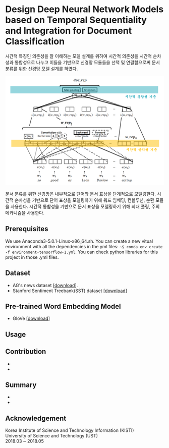 # Design Deep Neural Network Models based on Temporal Sequentiality and Integration for Document Classification

시간적 특징인 의존성을 잘 이해하는 모델 설계를 위하여 시간적 의존성을 시간적 순차성과 통합성으로 나누고 이들을 기반으로 신경망 모듈들을 선택 및 연결함으로써 문서 분류를 위한 신경망 모델 설계를 하였다. 

![](/assets/model.PNG)

문서 분류를 위한 신경망은 내부적으로 단어와 문서 표상을 단계적으로 모델링한다. 시간적 순차성을 기반으로 단어 표상을 모델링하기 위해 워드 임베딩, 컨볼루션, 순환 모듈을 사용한다. 시간적 통합성을 기반으로 문서 표상을 모델링하기 위해 최대 풀링, 주의 메카니즘을 사용한다. 


## Prerequisites 
We use Anaconda3-5.0.1-Linux-x86_64.sh. You can create a new vitual environment with all the dependencies in the yml files: 
`~$ conda env create -f environment-tensorflow-1.yml`. You can check python libraries for this project in those .yml files.

## Dataset
* AG's news dataset [[download](https://drive.google.com/open?id=1XbrUZk3_PFVEp7zkZVrNgnRRlXKgNWt3)]. 
* Stanford Sentiment Treebank(SST) dataset [[download](https://drive.google.com/open?id=1_trnJGAc3GWcdR69trBxGbWkKFFVZSkx)]

## Pre-trained Word Embedding Model
* GloVe [[download](https://nlp.stanford.edu/projects/glove/)]


## Usage


## Contribution
* 
* 


## Summary
*  
*


## Acknowledgement
Korea Institute of Science and Technology Information (KISTI) <br>
University of Science and Technology (UST) <br>
2018.03 ~ 2018.05
